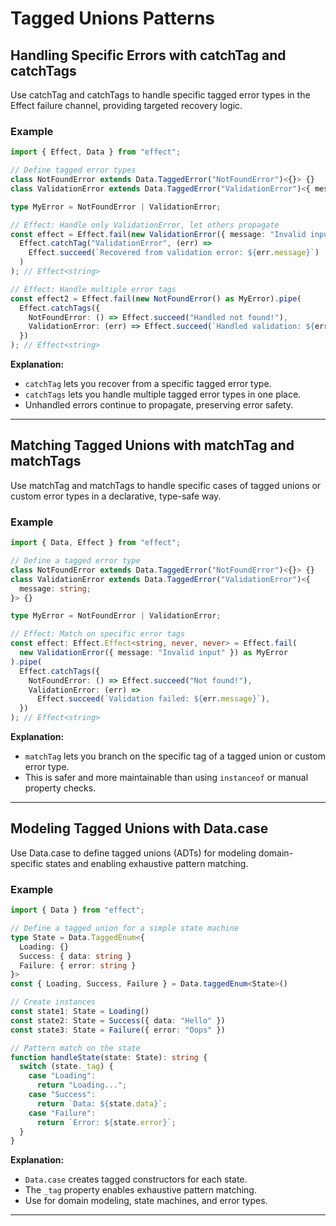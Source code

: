 # Tagged Unions Patterns

## Handling Specific Errors with catchTag and catchTags

Use catchTag and catchTags to handle specific tagged error types in the Effect failure channel, providing targeted recovery logic.

### Example

```typescript
import { Effect, Data } from "effect";

// Define tagged error types
class NotFoundError extends Data.TaggedError("NotFoundError")<{}> {}
class ValidationError extends Data.TaggedError("ValidationError")<{ message: string }> {}

type MyError = NotFoundError | ValidationError;

// Effect: Handle only ValidationError, let others propagate
const effect = Effect.fail(new ValidationError({ message: "Invalid input" }) as MyError).pipe(
  Effect.catchTag("ValidationError", (err) =>
    Effect.succeed(`Recovered from validation error: ${err.message}`)
  )
); // Effect<string>

// Effect: Handle multiple error tags
const effect2 = Effect.fail(new NotFoundError() as MyError).pipe(
  Effect.catchTags({
    NotFoundError: () => Effect.succeed("Handled not found!"),
    ValidationError: (err) => Effect.succeed(`Handled validation: ${err.message}`),
  })
); // Effect<string>
```

**Explanation:**  
- `catchTag` lets you recover from a specific tagged error type.
- `catchTags` lets you handle multiple tagged error types in one place.
- Unhandled errors continue to propagate, preserving error safety.

---

## Matching Tagged Unions with matchTag and matchTags

Use matchTag and matchTags to handle specific cases of tagged unions or custom error types in a declarative, type-safe way.

### Example

```typescript
import { Data, Effect } from "effect";

// Define a tagged error type
class NotFoundError extends Data.TaggedError("NotFoundError")<{}> {}
class ValidationError extends Data.TaggedError("ValidationError")<{
  message: string;
}> {}

type MyError = NotFoundError | ValidationError;

// Effect: Match on specific error tags
const effect: Effect.Effect<string, never, never> = Effect.fail(
  new ValidationError({ message: "Invalid input" }) as MyError
).pipe(
  Effect.catchTags({
    NotFoundError: () => Effect.succeed("Not found!"),
    ValidationError: (err) =>
      Effect.succeed(`Validation failed: ${err.message}`),
  })
); // Effect<string>

```

**Explanation:**  
- `matchTag` lets you branch on the specific tag of a tagged union or custom error type.
- This is safer and more maintainable than using `instanceof` or manual property checks.

---

## Modeling Tagged Unions with Data.case

Use Data.case to define tagged unions (ADTs) for modeling domain-specific states and enabling exhaustive pattern matching.

### Example

```typescript
import { Data } from "effect";

// Define a tagged union for a simple state machine
type State = Data.TaggedEnum<{
  Loading: {}
  Success: { data: string }
  Failure: { error: string }
}>
const { Loading, Success, Failure } = Data.taggedEnum<State>()

// Create instances
const state1: State = Loading()
const state2: State = Success({ data: "Hello" })
const state3: State = Failure({ error: "Oops" })

// Pattern match on the state
function handleState(state: State): string {
  switch (state._tag) {
    case "Loading":
      return "Loading...";
    case "Success":
      return `Data: ${state.data}`;
    case "Failure":
      return `Error: ${state.error}`;
  }
}
```

**Explanation:**  
- `Data.case` creates tagged constructors for each state.
- The `_tag` property enables exhaustive pattern matching.
- Use for domain modeling, state machines, and error types.

---

